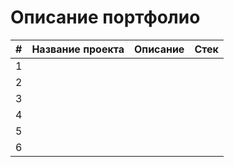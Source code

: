# Описание портфолио

|#|Название проекта|Описание|Стек|
|---|---|---|---|
|1|   |   |   |
|2|   |   |   |
|3|   |   |   |
|4|   |   |   |
|5|   |   |   |
|6|   |   |   |
